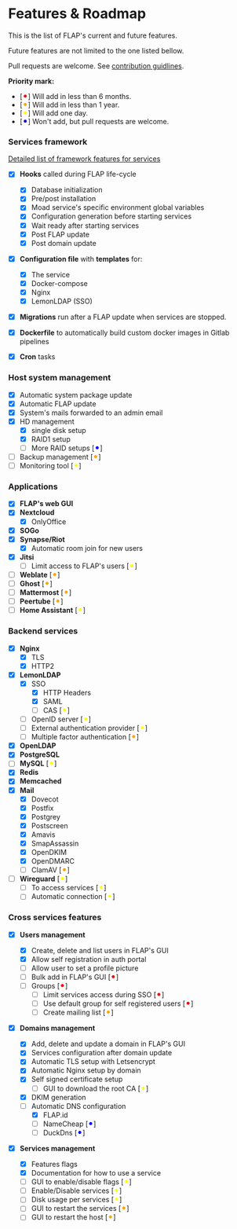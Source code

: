 # Features & Roadmap

This is the list of FLAP's current and future features.

Future features are not limited to the one listed bellow.

Pull requests are welcome. See [contribution guidlines](https://gitlab.com/flap-box/flap/-/blob/master/CONTRIBUTING.md).

**Priority mark:**

-   [<span style="color: red; font-size: 20px; line-height: 12px">•</span>] Will add in less than 6 months.
-   [<span style="color: orange; font-size: 20px; line-height: 12px">•</span>] Will add in less than 1 year.
-   [<span style="color: yellow; font-size: 20px; line-height: 12px">•</span>] Will add one day.
-   [<span style="color: blue; font-size: 20px; line-height: 12px">•</span>] Won't add, but pull requests are welcome.

### **Services framework**

[Detailed list of framework features for services](https://gitlab.com/flap-box/flap/-/blob/master/README.services.md)

-   [x] **Hooks** called during FLAP life-cycle

    -   [x] Database initialization
    -   [x] Pre/post installation
    -   [x] Moad service's specific environment global variables
    -   [x] Configuration generation before starting services
    -   [x] Wait ready after starting services
    -   [x] Post FLAP update
    -   [x] Post domain update

-   [x] **Configuration file** with **templates** for:

    -   [x] The service
    -   [x] Docker-compose
    -   [x] Nginx
    -   [x] LemonLDAP (SSO)

-   [x] **Migrations** run after a FLAP update when services are stopped.

-   [x] **Dockerfile** to automatically build custom docker images in Gitlab pipelines

-   [x] **Cron** tasks

### **Host system management**

-   [x] Automatic system package update
-   [x] Automatic FLAP update
-   [x] System's mails forwarded to an admin email
-   [x] HD management
    -   [x] single disk setup
    -   [x] RAID1 setup
    -   [ ] More RAID setups [<span style="color: blue; font-size: 20px; line-height: 12px">•</span>]
-   [ ] Backup management [<span style="color: orange; font-size: 20px; line-height: 12px">•</span>]
-   [ ] Monitoring tool [<span style="color: yellow; font-size: 20px; line-height: 12px">•</span>]

### **Applications**

-   [x] **FLAP's web GUI**
-   [x] **Nextcloud**
    -   [x] OnlyOffice
-   [x] **SOGo**
-   [x] **Synapse/Riot**
    -   [x] Automatic room join for new users
-   [x] **Jitsi**
    -   [ ] Limit access to FLAP's users [<span style="color: yellow; font-size: 20px; line-height: 12px">•</span>]
-   [ ] **Weblate** [<span style="color: orange; font-size: 20px; line-height: 12px">•</span>]
-   [ ] **Ghost** [<span style="color: orange; font-size: 20px; line-height: 12px">•</span>]
-   [ ] **Mattermost** [<span style="color: orange; font-size: 20px; line-height: 12px">•</span>]
-   [ ] **Peertube** [<span style="color: orange; font-size: 20px; line-height: 12px">•</span>]
-   [ ] **Home Assistant** [<span style="color: yellow; font-size: 20px; line-height: 12px">•</span>]

### **Backend services**

-   [x] **Nginx**
    -   [x] TLS
    -   [x] HTTP2
-   [x] **LemonLDAP**
    -   [x] SSO
        -   [x] HTTP Headers
        -   [x] SAML
        -   [ ] CAS [<span style="color: yellow; font-size: 20px; line-height: 12px">•</span>]
    -   [ ] OpenID server [<span style="color: yellow; font-size: 20px; line-height: 12px">•</span>]
    -   [ ] External authentication provider [<span style="color: yellow; font-size: 20px; line-height: 12px">•</span>]
    -   [ ] Multiple factor authentication [<span style="color: orange; font-size: 20px; line-height: 12px">•</span>]
-   [x] **OpenLDAP**
-   [x] **PostgreSQL**
-   [ ] **MySQL** [<span style="color: yellow; font-size: 20px; line-height: 12px">•</span>]
-   [x] **Redis**
-   [x] **Memcached**
-   [x] **Mail**
    -   [x] Dovecot
    -   [x] Postfix
    -   [x] Postgrey
    -   [x] Postscreen
    -   [x] Amavis
    -   [x] SmapAssassin
    -   [x] OpenDKIM
    -   [x] OpenDMARC
    -   [ ] ClamAV [<span style="color: orange; font-size: 20px; line-height: 12px">•</span>]
-   [ ] **Wireguard** [<span style="color: yellow; font-size: 20px; line-height: 12px">•</span>]
    -   [ ] To access services [<span style="color: yellow; font-size: 20px; line-height: 12px">•</span>]
    -   [ ] Automatic connection [<span style="color: yellow; font-size: 20px; line-height: 12px">•</span>]

### **Cross services features**

-   [x] **Users management**
    -   [x] Create, delete and list users in FLAP's GUI
    -   [x] Allow self registration in auth portal
    -   [ ] Allow user to set a profile picture
    -   [ ] Bulk add in FLAP's GUI [<span style="color: red; font-size: 20px; line-height: 12px">•</span>]
    -   [ ] Groups [<span style="color: red; font-size: 20px; line-height: 12px">•</span>]
        -   [ ] Limit services access during SSO [<span style="color: red; font-size: 20px; line-height: 12px">•</span>]
        -   [ ] Use default group for self registered users [<span style="color: red; font-size: 20px; line-height: 12px">•</span>]
        -   [ ] Create mailing list [<span style="color: orange; font-size: 20px; line-height: 12px">•</span>]
-   [x] **Domains management**

    -   [x] Add, delete and update a domain in FLAP's GUI
    -   [x] Services configuration after domain update
    -   [x] Automatic TLS setup with Letsencrypt
    -   [x] Automatic Nginx setup by domain
    -   [x] Self signed certificate setup
        -   [ ] GUI to download the root CA [<span style="color: yellow; font-size: 20px; line-height: 12px">•</span>]
    -   [x] DKIM generation
    -   [ ] Automatic DNS configuration
        -   [x] FLAP.id
        -   [ ] NameCheap [<span style="color: blue; font-size: 20px; line-height: 12px">•</span>]
        -   [ ] DuckDns [<span style="color: blue; font-size: 20px; line-height: 12px">•</span>]

-   [x] **Services management**
    -   [x] Features flags
    -   [x] Documentation for how to use a service
    -   [ ] GUI to enable/disable flags [<span style="color: yellow; font-size: 20px; line-height: 12px">•</span>]
    -   [ ] Enable/Disable services [<span style="color: yellow; font-size: 20px; line-height: 12px">•</span>]
    -   [ ] Disk usage per services [<span style="color: yellow; font-size: 20px; line-height: 12px">•</span>]
    -   [ ] GUI to restart the services [<span style="color: orange; font-size: 20px; line-height: 12px">•</span>]
    -   [ ] GUI to restart the host [<span style="color: orange; font-size: 20px; line-height: 12px">•</span>]
